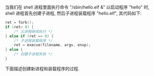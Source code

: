 
当我们在 shell 进程里面执行命令 "/sbin/hello.elf &" 以启动程序 "hello" 时, shell 进程首先创建子进程, 然后子进程装载程序 "hello.elf"​, 其代码如下:

```cpp
ret = fork();
if (ret> 0) {
    /* 父进程继续执行 */
} else if (ret == 0) {
    /* 子进程装载程序 */
    ret = execve(filename, argv, envp);
} else {
    /* 创建子进程失败 */
}
```

下面描述创建新进程和装载程序的过程.

